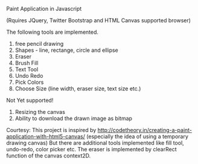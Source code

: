 Paint Application in Javascript 

(Rquires JQuery, Twitter Bootstrap and HTML Canvas supported browser)

The following tools are implemented.
1. free pencil drawing
2. Shapes - line, rectange, circle and ellipse
3. Eraser
4. Brush Fill
5. Text Tool
6. Undo Redo
7. Pick Colors
8. Choose Size (line width, eraser size, text size etc.)

Not Yet supported!
1. Resizing the canvas
2. Ability to download the drawn image as bitmap

Courtesy: This project is inspired by http://codetheory.in/creating-a-paint-application-with-html5-canvas/
(especially the idea of using a temporary drawing canvas)
But there are additional tools implemented like fill tool, undo-redo, color picker etc.
The eraser is implemented by clearRect function of the canvas context2D.
